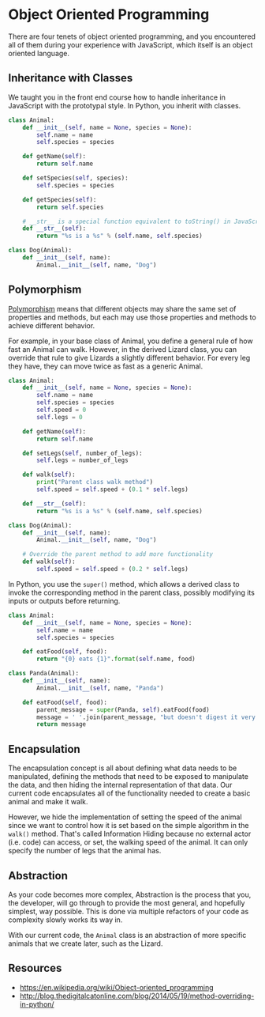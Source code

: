 # Object Oriented Programming

There are four tenets of object oriented programming, and you encountered all of them during your experience with JavaScript, which itself is an object oriented language.


## Inheritance with Classes

We taught you in the front end course how to handle inheritance in JavaScript with the prototypal style. In Python, you inherit with classes.

```python
class Animal:
    def __init__(self, name = None, species = None):
        self.name = name
        self.species = species

    def getName(self):
        return self.name

    def setSpecies(self, species):
        self.species = species

    def getSpecies(self):
        return self.species

    # __str__ is a special function equivalent to toString() in JavaScript
    def __str__(self):
        return "%s is a %s" % (self.name, self.species)

class Dog(Animal):
    def __init__(self, name):
        Animal.__init__(self, name, "Dog")
```


## Polymorphism

[Polymorphism](https://en.wikipedia.org/wiki/Polymorphism_(computer_science)) means that different objects may share the same set of properties and methods, but each may use those properties and methods to achieve different behavior.

For example, in your base class of Animal, you define a general rule of how fast an Animal can walk. However, in the derived Lizard class, you can override that rule to give Lizards a slightly different behavior. For every leg they have, they can move twice as fast as a generic Animal.

```python
class Animal:
    def __init__(self, name = None, species = None):
        self.name = name
        self.species = species
        self.speed = 0
        self.legs = 0

    def getName(self):
        return self.name

    def setLegs(self, number_of_legs):
        self.legs = number_of_legs

    def walk(self):
        print("Parent class walk method")
        self.speed = self.speed + (0.1 * self.legs)

    def __str__(self):
        return "%s is a %s" % (self.name, self.species)

class Dog(Animal):
    def __init__(self, name):
        Animal.__init__(self, name, "Dog")

    # Override the parent method to add more functionality
    def walk(self):
        self.speed = self.speed + (0.2 * self.legs)
```

In Python, you use the `super()` method, which allows a derived class to invoke the corresponding method in the parent class, possibly modifying its inputs or outputs before returning.

```python
class Animal:
    def __init__(self, name = None, species = None):
        self.name = name
        self.species = species

    def eatFood(self, food):
        return "{0} eats {1}".format(self.name, food)

class Panda(Animal):
    def __init__(self, name):
        Animal.__init__(self, name, "Panda")

    def eatFood(self, food):
        parent_message = super(Panda, self).eatFood(food)
        message = ' '.join(parent_message, "but doesn't digest it very well")
        return message
```


## Encapsulation

The encapsulation concept is all about defining what data needs to be manipulated, defining the methods that need to be exposed to manipulate the data, and then hiding the internal representation of that data. Our current code encapsulates all of the functionality needed to create a basic animal and make it walk.

However, we hide the implementation of setting the speed of the animal since we want to control how it is set based on the simple algorithm in the `walk()` method.  That's called Information Hiding because no external actor (i.e. code) can access, or set, the walking speed of the animal. It can only specify the number of legs that the animal has.


## Abstraction

As your code becomes more complex, Abstraction is the process that you, the developer, will go through to provide the most general, and hopefully simplest, way possible. This is done via multiple refactors of your code as complexity slowly works its way in.

With our current code, the `Animal` class is an abstraction of more specific animals that we create later, such as the Lizard.


## Resources
* https://en.wikipedia.org/wiki/Object-oriented_programming
* http://blog.thedigitalcatonline.com/blog/2014/05/19/method-overriding-in-python/
